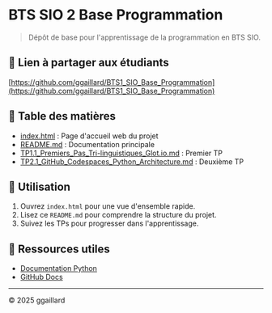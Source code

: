 # BTS SIO 2 Base Programmation

> Dépôt de base pour l'apprentissage de la programmation en BTS SIO.

## 📎 Lien à partager aux étudiants

[https://github.com/ggaillard/BTS1_SIO_Base_Programmation](https://github.com/ggaillard/BTS1_SIO_Base_Programmation)

## 📄 Table des matières

- [index.html](index.html) : Page d'accueil web du projet
- [README.md](README.md) : Documentation principale
- [TP1.1_Premiers_Pas_Tri-linguistiques_Glot.io.md](TP1.1_Premiers_Pas_Tri-linguistiques_Glot.io.md) : Premier TP
- [TP2.1_GitHub_Codespaces_Python_Architecture.md](TP2.1_GitHub_Codespaces_Python_Architecture.md) : Deuxième TP

## 🚀 Utilisation

1. Ouvrez `index.html` pour une vue d'ensemble rapide.
2. Lisez ce `README.md` pour comprendre la structure du projet.
3. Suivez les TPs pour progresser dans l'apprentissage.

## 🔗 Ressources utiles

- [Documentation Python](https://docs.python.org/fr/3/)
- [GitHub Docs](https://docs.github.com/fr)

---

© 2025 ggaillard
